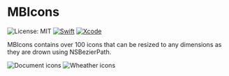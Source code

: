 # MBIcons
![License: MIT](https://img.shields.io/badge/license-MIT-blue.svg?style=flat)
[![Swift](https://img.shields.io/badge/Swift-3.0-orange.svg)](https://swift.org)
[![Xcode](https://img.shields.io/badge/Xcode-8.0-blue.svg)](https://developer.apple.com/xcode)

MBIcons contains over 100 icons that can be resized to any dimensions as they are drown using NSBezierPath.



![Document icons](https://github.com/c-Viorel/MBIcons/blob/master/Documents.png?raw=true)
![Wheather icons](https://github.com/c-Viorel/MBIcons/blob/master/Wheather.png?raw=true)


 

